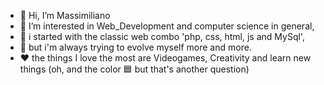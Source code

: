 - 👋 Hi, I’m Massimiliano
- 👀 I’m interested in Web_Development and computer science in general,
- 🖖 i started with the classic web combo 'php, css, html, js and MySql', 
- 🌱 but i'm always trying to evolve myself more and more.
- ❤️ the things I love the most are Videogames, Creativity and  learn new things (oh, and the color 🟦 but that's another question)
